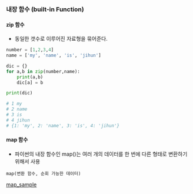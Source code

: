 ### 내장 함수 (built-in Function)

#### zip 함수
* 동일한 갯수로 이루어진 자료형을 묶어준다.

~~~python
number = [1,2,3,4]
name = ['my', 'name', 'is', 'jihun']

dic = {}
for a,b in zip(number,name):
    print(a,b)
    dic[a] = b

print(dic)

# 1 my
# 2 name
# 3 is
# 4 jihun
# {1: 'my', 2: 'name', 3: 'is', 4: 'jihun'}
~~~

#### map 함수
* 파이썬의 내장 함수인 map()는 여러 개의 데이터를 한 번에 다른 형태로 변환하기 위해서 사용

~~~
map(변환 함수, 순회 가능한 데이터)
~~~

[map_sample](../built_in_function/built_in_map.py)



